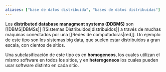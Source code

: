 ```yaml
---
aliases: ["base de datos distribuida", "bases de datos distribuidas"]
---
```

Los **distributed database managment systems (DDBMS)** son [[DBMS|DBMSs]] [[Sistemas Distribuidos|distribuidos]] a través de muchas máquinas conectados por una [[Redes de computadoras|red]]. Un ejemplo de este tipo son los sistemas big data, que suelen estar distribuidos a gran escala, con cientos de sitios.

Una subclasificación de este tipo es en **homogeneos**, los cuales utilizan el mismo software en todos los sitios, y en **heterogeneos** los cuales pueden usar software distinto en cada sitio.